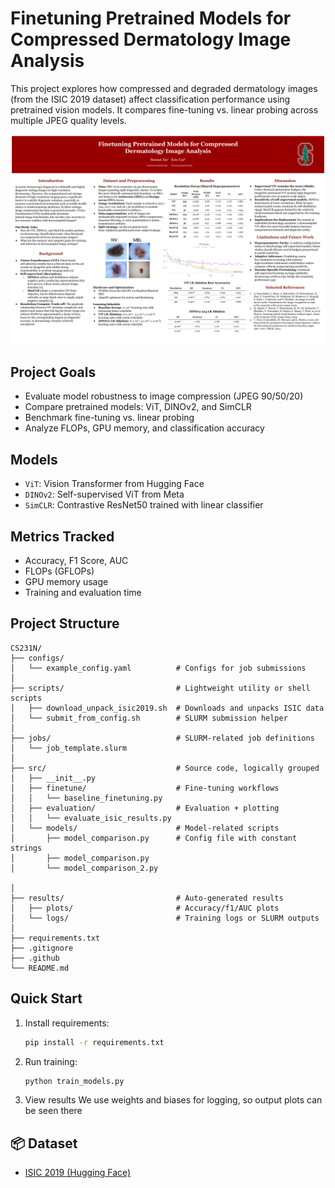 # Finetuning Pretrained Models for Compressed Dermatology Image Analysis

This project explores how compressed and degraded dermatology images (from the ISIC 2019 dataset) affect classification performance using pretrained vision models. It compares fine-tuning vs. linear probing across multiple JPEG quality levels.

![System architecture diagram](<./CS231N Poster.png>)

## Project Goals

- Evaluate model robustness to image compression (JPEG 90/50/20)
- Compare pretrained models: ViT, DINOv2, and SimCLR
- Benchmark fine-tuning vs. linear probing
- Analyze FLOPs, GPU memory, and classification accuracy

## Models

- `ViT`: Vision Transformer from Hugging Face
- `DINOv2`: Self-supervised ViT from Meta
- `SimCLR`: Contrastive ResNet50 trained with linear classifier

## Metrics Tracked

- Accuracy, F1 Score, AUC
- FLOPs (GFLOPs)
- GPU memory usage
- Training and evaluation time

## Project Structure

```
CS231N/
├── configs/                         
│   └── example_config.yaml          # Configs for job submissions
│
├── scripts/                         # Lightweight utility or shell scripts
│   ├── download_unpack_isic2019.sh  # Downloads and unpacks ISIC data
│   └── submit_from_config.sh        # SLURM submission helper
│
├── jobs/                            # SLURM-related job definitions
│   └── job_template.slurm
│
├── src/                             # Source code, logically grouped
│   ├── __init__.py
│   ├── finetune/                    # Fine-tuning workflows
│   │   └── baseline_finetuning.py
│   ├── evaluation/                  # Evaluation + plotting
│   │   └── evaluate_isic_results.py
│   └── models/                      # Model-related scripts
│       ├── model_comparison.py      # Config file with constant strings
│       ├── model_comparison.py
│       └── model_comparison_2.py

│
├── results/                         # Auto-generated results
│   ├── plots/                       # Accuracy/f1/AUC plots
│   └── logs/                        # Training logs or SLURM outputs
│
├── requirements.txt
├── .gitignore
├── .github
└── README.md   
```

## Quick Start

1. Install requirements:
   ```bash
   pip install -r requirements.txt
   ```

2. Run training:
   ```bash
   python train_models.py
   ```

3. View results
   We use weights and biases for logging, so output plots can be seen there

## 📦 Dataset

- [ISIC 2019 (Hugging Face)](https://huggingface.co/datasets/MKZuziak/ISIC_2019_224)
